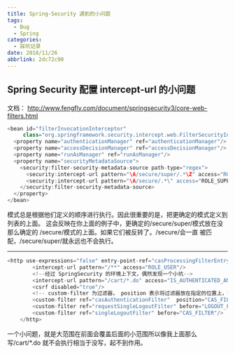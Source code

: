 ```yaml
---
title: Spring-Security 遇到的小问题
tags:
  - Bug
  - Spring
categories:
  - 踩坑记录
date: 2018/11/26
abbrlink: 2dc72c90
---
```

## Spring Security 配置 intercept-url 的小问题

文档： http://www.fengfly.com/document/springsecurity3/core-web-filters.html

```java
<bean id="filterInvocationInterceptor"
     class="org.springframework.security.intercept.web.FilterSecurityInterceptor">
  <property name="authenticationManager" ref="authenticationManager"/>
  <property name="accessDecisionManager" ref="accessDecisionManager"/>
  <property name="runAsManager" ref="runAsManager"/>
  <property name="securityMetadataSource">
    <security:filter-security-metadata-source path-type="regex">
      <security:intercept-url pattern="\A/secure/super/.*\Z" access="ROLE_WE_DONT_HAVE"/>
      <security:intercept-url pattern="\A/secure/.*\" access="ROLE_SUPERVISOR,ROLE_TELLER"/>
    </security:filter-security-metadata-source>
  </property>
</bean>        
```

模式总是根据他们定义的顺序进行执行。因此很重要的是，把更确定的模式定义到列表的上面。 这会反映在你上面的例子中，更确定的/secure/super/模式放在没那么确定的 /secure/模式的上面。如果它们被反转了。/secure/会一直
 被匹配，/secure/super/就永远也不会执行。

----

```java
<http use-expressions="false" entry-point-ref="casProcessingFilterEntryPoint">
		<intercept-url pattern="/**" access="ROLE_USER"/>
        <!--经过 SpringSecurity 的环境上下文，偶然发现一个小坑-->
        <intercept-url pattern="/cart/*.do" access="IS_AUTHENTICATED_ANONYMOUSLY"/>
        <csrf disabled="true"/>
        <!-- custom-filter 为过滤器， position 表示将过滤器放在指定的位置上，before 表示放在指定位置之前  ，after 表示放在指定的位置之后  -->
        <custom-filter ref="casAuthenticationFilter"  position="CAS_FILTER" />
        <custom-filter ref="requestSingleLogoutFilter" before="LOGOUT_FILTER"/>
        <custom-filter ref="singleLogoutFilter" before="CAS_FILTER"/>
    </http>
```
一个小问题，就是大范围在前面会覆盖后面的小范围所以像我上面那么写/cart/*.do 就不会执行相当于没写，起不到作用。